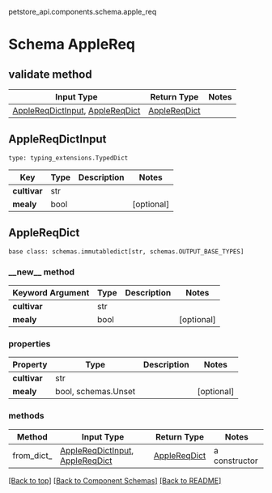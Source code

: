 petstore_api.components.schema.apple_req
# Schema AppleReq

## validate method
Input Type | Return Type | Notes
------------ | ------------- | -------------
[AppleReqDictInput](#applereqdictinput), [AppleReqDict](#applereqdict) | [AppleReqDict](#applereqdict) |

## AppleReqDictInput
```
type: typing_extensions.TypedDict
```
Key | Type |  Description | Notes
------------ | ------------- | ------------- | -------------
**cultivar** | str |  |
**mealy** | bool |  | [optional]

## AppleReqDict
```
base class: schemas.immutabledict[str, schemas.OUTPUT_BASE_TYPES]

```
### &lowbar;&lowbar;new&lowbar;&lowbar; method
Keyword Argument | Type | Description | Notes
---------------- | ---- | ----------- | -----
**cultivar** | str |  |
**mealy** | bool |  | [optional]

### properties
Property | Type | Description | Notes
-------- | ---- | ----------- | -----
**cultivar** | str |  |
**mealy** | bool, schemas.Unset |  | [optional]

### methods
Method | Input Type | Return Type | Notes
------ | ---------- | ----------- | ------
from_dict_ | [AppleReqDictInput](#applereqdictinput), [AppleReqDict](#applereqdict) | [AppleReqDict](#applereqdict) | a constructor

[[Back to top]](#top) [[Back to Component Schemas]](../../../README.md#Component-Schemas) [[Back to README]](../../../README.md)
